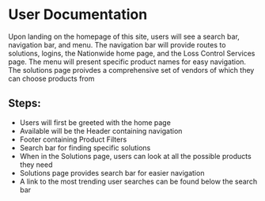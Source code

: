 # User Documentation

Upon landing on the homepage of this site, users will see a search bar, navigation bar, and menu.
The navigation bar will provide routes to solutions, logins, the Nationwide home page, and the Loss Control Services page. The menu will present specific product names for easy navigation.
The solutions page proivdes a comprehensive set of vendors of which they can choose products from

## Steps:
- Users will first be greeted with the home page
- Available will be the Header containing navigation
- Footer containing Product Filters
- Search bar for finding specific solutions
- When in the Solutions page, users can look at all the possible products they need
- Solutions page provides search bar for easier navigation
- A link to the most trending user searches can be found below the search bar

